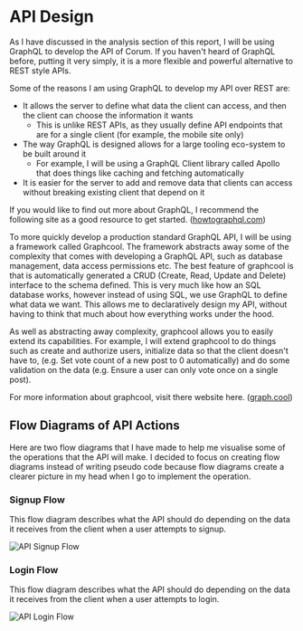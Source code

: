 # API Design

As I have discussed in the analysis section of this report, I will be using
GraphQL to develop the API of Corum. If you haven't heard of GraphQL before,
putting it very simply, it is a more flexible and powerful alternative to REST
style APIs.

Some of the reasons I am using GraphQL to develop my API over REST are:

* It allows the server to define what data the client can access, and then the
  client can choose the information it wants
  * This is unlike REST APIs, as they usually define API endpoints that are for
    a single client (for example, the mobile site only)
* The way GraphQL is designed allows for a large tooling eco-system to be built
  around it
  * For example, I will be using a GraphQL Client library called Apollo that
    does things like caching and fetching automatically
* It is easier for the server to add and remove data that clients can access
  without breaking existing client that depend on it

If you would like to find out more about GraphQL, I recommend the following site
as a good resource to get started.
([howtographql.com](https://www.howtographql.com/))

To more quickly develop a production standard GraphQL API, I will be using a
framework called Graphcool. The framework abstracts away some of the complexity
that comes with developing a GraphQL API, such as database management, data
access permissions etc. The best feature of graphcool is that is automatically
generated a CRUD (Create, Read, Update and Delete) interface to the schema
defined. This is very much like how an SQL database works, however instead of
using SQL, we use GraphQL to define what data we want. This allows me to
declaratively design my API, without having to think that much about how
everything works under the hood.

As well as abstracting away complexity, graphcool allows you to easily extend
its capabilities. For example, I will extend graphcool to do things such as
create and authorize users, initialize data so that the client doesn't have to,
(e.g. Set vote count of a new post to 0 automatically) and do some validation on
the data (e.g. Ensure a user can only vote once on a single post).

For more information about graphcool, visit there website here.
([graph.cool](https://www.graph.cool/))

## Flow Diagrams of API Actions

Here are two flow diagrams that I have made to help me visualise some of the
operations that the API will make. I decided to focus on creating flow diagrams
instead of writing pseudo code because flow diagrams create a clearer picture in
my head when I go to implement the operation.

### Signup Flow

This flow diagram describes what the API should do depending on the data it
receives from the client when a user attempts to signup.

![API Signup Flow](images/api-signup-flow.png)

### Login Flow

This flow diagram describes what the API should do depending on the data it
receives from the client when a user attempts to login.

![API Login Flow](images/api-login-flow.png)
